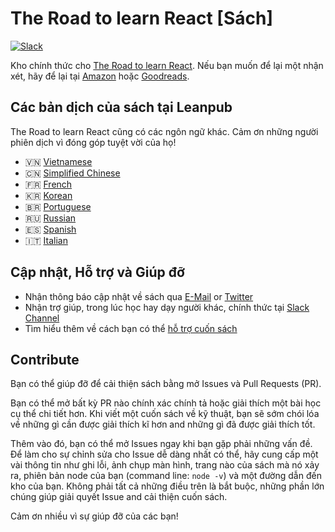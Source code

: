 # The Road to learn React [Sách]

[![Slack](https://slack-the-road-to-learn-react.wieruch.com/badge.svg)](https://slack-the-road-to-learn-react.wieruch.com/)

Kho chính thức cho [The Road to learn React](https://www.robinwieruch.de/the-road-to-learn-react/). Nếu bạn muốn để lại một nhận xét, hãy để lại tại [Amazon](https://www.amazon.com/dp/B077HJFCQX?tag=21moves-20) hoặc [Goodreads](https://www.goodreads.com/book/show/37503118-the-road-to-learn-react).

## Các bản dịch của sách tại Leanpub

The Road to learn React cũng có các ngôn ngữ khác. Cảm ơn những người phiên dịch vì đóng góp tuyệt vời của họ!

* 🇻🇳 [Vietnamese](https://leanpub.com/the-road-to-learn-react-vietnamese)
* 🇨🇳 [Simplified Chinese](https://leanpub.com/the-road-to-learn-react-chinese)
* 🇫🇷 [French](https://leanpub.com/the-road-to-learn-react-french)
* 🇰🇷 [Korean](https://leanpub.com/the-road-to-learn-react-korean)
* 🇧🇷 [Portuguese](https://leanpub.com/the-road-to-learn-react-portuguese)
* 🇷🇺 [Russian](https://leanpub.com/the-road-to-learn-react-russian)
* 🇪🇸 [Spanish](https://leanpub.com/the-road-to-learn-react-spanish)
* 🇮🇹 [Italian](https://leanpub.com/the-road-to-learn-react-italian)

## Cập nhật, Hỗ trợ và Giúp đỡ

* Nhận thông báo cập nhật về sách qua [E-Mail](https://www.getrevue.co/profile/rwieruch) or [Twitter](https://twitter.com/rwieruch)
* Nhận trợ giúp, trong lúc học hay dạy người khác, chính thức tại [Slack Channel](https://slack-the-road-to-learn-react.wieruch.com/)
* Tìm hiểu thêm về cách bạn có thể [hỗ trợ cuốn sách](https://www.robinwieruch.de/about/)

## Contribute

Bạn có thể giúp đỡ để cải thiện sách bằng mở Issues và Pull Requests (PR).

Bạn có thể mở bất kỳ PR nào chính xác chính tả hoặc giải thích một bài học cụ thể  chi tiết hơn. Khi viết một cuốn sách về kỹ thuật, bạn sẽ sớm chói lóa về những gì cần được giải thích kĩ hơn and những gì đã được giải thích tốt.

Thêm vào đó, bạn có thể mở Issues ngay khi bạn gặp phải những vấn đề. Để làm cho sự chỉnh sửa cho Issue dễ dàng nhất có thể, hãy cung cấp một vài thông tin như ghi lỗi, ảnh chụp màn hình, trang nào của sách mà nó xảy ra, phiên bản node của bạn (command line: `node -v`) và một đường dẫn đến kho của bạn. Không phải tất cả những điều trên là bắt buộc, những phần lớn chúng giúp giải quyết Issue and cải thiện cuốn sách.

Cảm ơn nhiều vì sự giúp đỡ của các bạn!